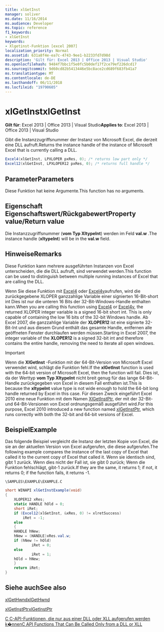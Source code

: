 ```yaml
---
title: xlGetInst
manager: soliver
ms.date: 11/16/2014
ms.audience: Developer
ms.topic: reference
f1_keywords:
- xlGetInst
keywords:
- Xlgetinst-Funktion [excel 2007]
localization_priority: Normal
ms.assetid: 631a8f4e-ea7c-4743-9ee1-b2233fd7d98d
description: 'Gilt für: Excel 2013 | Office 2013 | Visual Studio'
ms.openlocfilehash: 9484f7bbc1f5e0fc5b0def17f2ce79ef226dcd17
ms.sourcegitcommit: 9d60cd82b5413446e5bc8ace2cd689f683fb41a7
ms.translationtype: MT
ms.contentlocale: de-DE
ms.lasthandoff: 06/11/2018
ms.locfileid: "19790605"
---
```

# <a name="xlgetinst"></a><span data-ttu-id="33b96-104">xlGetInst</span><span class="sxs-lookup"><span data-stu-id="33b96-104">xlGetInst</span></span>

 <span data-ttu-id="33b96-105">**Gilt für**: Excel 2013 | Office 2013 | Visual Studio</span><span class="sxs-lookup"><span data-stu-id="33b96-105">**Applies to**: Excel 2013 | Office 2013 | Visual Studio</span></span> 
  
<span data-ttu-id="33b96-106">Gibt die Instanzzugriffsnummer der Instanz von Microsoft Excel, die derzeit eine DLL aufruft.</span><span class="sxs-lookup"><span data-stu-id="33b96-106">Returns the instance handle of the instance of Microsoft Excel that is currently calling a DLL.</span></span>
  
```cs
Excel4(xlGetInst, LPXLOPER pxRes, 0); /* returns low part only */
Excel12(xlGetInst, LPXLOPER12 pxRes, 0); /* returns full handle */
```

## <a name="parameters"></a><span data-ttu-id="33b96-107">Parameter</span><span class="sxs-lookup"><span data-stu-id="33b96-107">Parameters</span></span>

<span data-ttu-id="33b96-108">Diese Funktion hat keine Argumente.</span><span class="sxs-lookup"><span data-stu-id="33b96-108">This function has no arguments.</span></span>
  
## <a name="property-valuereturn-value"></a><span data-ttu-id="33b96-109">Eigenschaft Eigenschaftswert/Rückgabewert</span><span class="sxs-lookup"><span data-stu-id="33b96-109">Property value/Return value</span></span>

<span data-ttu-id="33b96-110">Die Instanzzugriffsnummer (**vom Typ XltypeInt**) werden im Feld **val.w** .</span><span class="sxs-lookup"><span data-stu-id="33b96-110">The instance handle (**xltypeInt**) will be in the **val.w** field.</span></span> 
  
## <a name="remarks"></a><span data-ttu-id="33b96-111">Hinweise</span><span class="sxs-lookup"><span data-stu-id="33b96-111">Remarks</span></span>

<span data-ttu-id="33b96-112">Diese Funktion kann mehrere ausgeführten Instanzen von Excel unterscheiden, die die DLL aufruft, sind verwendet werden.</span><span class="sxs-lookup"><span data-stu-id="33b96-112">This function can be used to distinguish between multiple running instances of Excel that are calling the DLL.</span></span>
  
<span data-ttu-id="33b96-113">Wenn Sie diese Funktion mit [Excel4](excel4-excel12.md) oder [Excel4v](excel4v-excel12v.md)aufrufen, wird die zurückgegebene XLOPER ganzzahlige Variable einer signierten 16-Bit-short int Dies ist nur die unteren 16 Bits der 32-Bit-Windows-Handle enthalten kann.</span><span class="sxs-lookup"><span data-stu-id="33b96-113">When you are calling this function using [Excel4](excel4-excel12.md) or [Excel4v](excel4v-excel12v.md), the returned XLOPER integer variable is a signed 16-bit short int. This is only capable of containing the low 16 bits of the 32-bit Windows handle.</span></span> <span data-ttu-id="33b96-114">Ab Excel 2007, die ganzzahlige Variable der **XLOPER12** ist eine signierte 32-Bit-Int und aus diesem Grund enthält das gesamte Handle, entfernen alle geöffneten Fenster durchlaufen werden müssen.</span><span class="sxs-lookup"><span data-stu-id="33b96-114">Starting in Excel 2007, the integer variable of the **XLOPER12** is a signed 32-bit int and therefore contains the entire handle, removing the need to iterate all open windows.</span></span> 
  
> [!IMPORTANT]
> <span data-ttu-id="33b96-115">Wenn die **XlGetInst** -Funktion mit der 64-Bit-Version von Microsoft Excel verwendet wird, schlägt die Funktion fehl.</span><span class="sxs-lookup"><span data-stu-id="33b96-115">If the **xlGetInst** function is used with the 64-bit version of Microsoft Excel, then the function will fail.</span></span> <span data-ttu-id="33b96-116">Dies ist, da der Werttyp **vom Typ XltypeInt** nicht breit genug für das lange 64-Bit-Handle zurückgegeben von Excel in diesem Fall enthalten ist.</span><span class="sxs-lookup"><span data-stu-id="33b96-116">This is because the **xltypeInt** value type is not wide enough to hold the 64-bit long handle returned by Excel in this case.</span></span> <span data-ttu-id="33b96-117">Für diesen Zweck eingeführt Excel 2010 eine neue Funktion mit dem Namen [XlGetInstPtr](xlgetinstptr.md), der mit der 32-Bit- und 64-Bit-Versionen von Excel ordnungsgemäß ausgeführt wird.</span><span class="sxs-lookup"><span data-stu-id="33b96-117">For this purpose, Excel 2010 introduced a new function named [xlGetInstPtr](xlgetinstptr.md), which runs correctly with both the 32-bit and 64-bit versions of Excel.</span></span> 
  
## <a name="example"></a><span data-ttu-id="33b96-118">Beispiel</span><span class="sxs-lookup"><span data-stu-id="33b96-118">Example</span></span>

<span data-ttu-id="33b96-119">Das folgende Beispiel vergleicht die Instanz der letzten Kopie von Excel, die sie an der aktuellen Version von Excel aufgerufen, die diese aufgerufen.</span><span class="sxs-lookup"><span data-stu-id="33b96-119">The following example compares the instance of the last copy of Excel that called it to the current copy of Excel that called it.</span></span> <span data-ttu-id="33b96-120">Wenn sie identisch sind, gibt 1 zurück. Wenn dies nicht der Fall ist, sie gibt 0 zurück; Wenn die Funktion fehlschlägt, gibt-1 zurück.</span><span class="sxs-lookup"><span data-stu-id="33b96-120">If they are the same, it returns 1; if not, it returns 0; if the function fails, it returns -1.</span></span>
  
 `\SAMPLES\EXAMPLE\EXAMPLE.C`
  
```cs
short WINAPI xlGetInstExample(void)
{
    XLOPER12 xRes;
    static HANDLE hOld = 0;
    short iRet;
    if (Excel12(xlGetInst, &xRes, 0) != xlretSuccess)
        iRet = -1;
    else
    {
    HANDLE hNew;
    hNew = (HANDLE)xRes.val.w;
    if (hNew != hOld)
            iRet = 0;
    else
            iRet = 1;
    hOld = hNew;
    }
    return iRet;
}
```

## <a name="see-also"></a><span data-ttu-id="33b96-121">Siehe auch</span><span class="sxs-lookup"><span data-stu-id="33b96-121">See also</span></span>



[<span data-ttu-id="33b96-122">xlGetHwnd</span><span class="sxs-lookup"><span data-stu-id="33b96-122">xlGetHwnd</span></span>](xlgethwnd.md)
  
[<span data-ttu-id="33b96-123">xlGetInstPtr</span><span class="sxs-lookup"><span data-stu-id="33b96-123">xlGetInstPtr</span></span>](xlgetinstptr.md)


[<span data-ttu-id="33b96-124">C C-API-Funktionen, die nur aus einer DLL oder XLL aufgerufen werden k�nnen</span><span class="sxs-lookup"><span data-stu-id="33b96-124">C API Functions That Can Be Called Only from a DLL or XLL</span></span>](c-api-functions-that-can-be-called-only-from-a-dll-or-xll.md)

